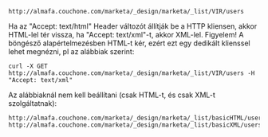 
    http://almafa.couchone.com/marketa/_design/marketa/_list/VIR/users

Ha az "Accept: text/html" Header változót állítják be a HTTP kliensen, akkor HTML-lel tér vissza, ha "Accept: text/xml"-t, akkor XML-lel.
Figyelem! A böngésző alapértelmezésben HTML-t kér, ezért ezt egy dedikált klienssel lehet megnézni, pl az alábbiak szerint:

    curl -X GET http://almafa.couchone.com/marketa/_design/marketa/_list/VIR/users -H "Accept: text/xml"

Az alábbiaknál nem kell beállítani (csak HTML-t, és csak XML-t szolgáltatnak):

    http://almafa.couchone.com/marketa/_design/marketa/_list/basicHTML/users
    http://almafa.couchone.com/marketa/_design/marketa/_list/basicXML/users